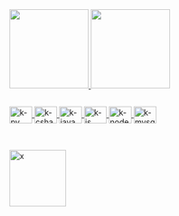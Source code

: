 <div>
   <a href="https://github.com/kyzzk">
   <img height="140em" src="https://github-readme-stats.vercel.app/api?username=kyzzk&show_icons=true&theme=dark&include_all_commits=true&count_private=true"/>
   <img height="140em" src="https://github-readme-stats.vercel.app/api/top-langs/?username=kyzzk&layout=compact&langs_count=7&theme=dark"/>
</div>
 
 ##
 
   <img align="center" alt="k-py" height="30" width="40" src="https://icongr.am/devicon/python-original.svg?size=120">
   <img align="center" alt="k-csharp" height="30" width="40" src="https://icongr.am/devicon/csharp-original.svg?size=120">
   <img align="center" alt="k-java" height="30" width="40" src="https://icongr.am/devicon/java-original.svg?size=120">
   <img align="center" alt="k-js" height="30" width="40" src="https://icongr.am/devicon/javascript-original.svg?size=120">
   <img align="center" alt="k-node" height="30" width="40" src="https://icongr.am/devicon/nodejs-original.svg?size=120">
   <img align="center" alt="k-mysql" height="30" width="40" src="https://icongr.am/devicon/mysql-original.svg?size=120">
 
 ##
 
<div style="display: inline_block"><br>
   <img height="100em" img align="left" alt="x" src="https://i.pinimg.com/originals/b7/da/6e/b7da6ec6a2e31bcf8c5ea3a7488afc6c.gif">
</div>
